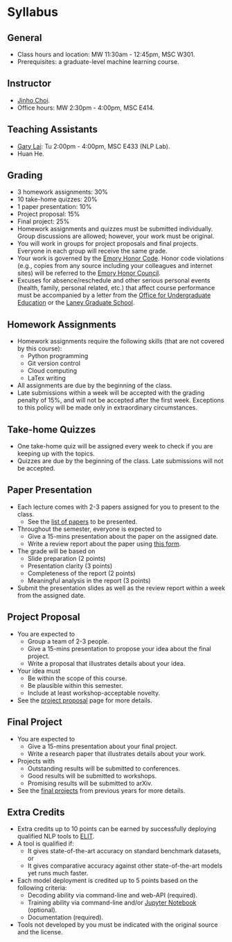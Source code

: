 Syllabus
=====

## General

* Class hours and location: MW 11:30am - 12:45pm, MSC W301.
* Prerequisites: a graduate-level machine learning course.

## Instructor

* [Jinho Choi](http://cs.emory.edu/~choi).
* Office hours: MW 2:30pm - 4:00pm, MSC E414.

## Teaching Assistants

* [Gary Lai](https://gary-lai.com): Tu 2:00pm - 4:00pm, MSC E433 (NLP Lab).
* Huan He.

## Grading

* 3 homework assignments: 30%
* 10 take-home quizzes: 20%
* 1 paper presentation: 10%
* Project proposal: 15%
* Final project: 25%
* Homework assignments and quizzes must be submitted individually. Group discussions are allowed; however, your work must be original.
* You will work in groups for project proposals and final projects. Everyone in each group will receive the same grade.
* Your work is governed by the [Emory Honor Code](http://catalog.college.emory.edu/academic/policies-regulations/honor-code.html). Honor code violations (e.g., copies from any source including your colleagues and internet sites) will be referred to the [Emory Honor Council](http://college.emory.edu/oue/current-students/honor-council.html).
* Excuses for absence/reschedule and other serious personal events (health, family, personal related, etc.) that affect course performance must be accompanied by a letter from the [Office for Undergraduate Education](http://college.emory.edu/oue/current-students/advising.html) or the [Laney Graduate School](http://www.graduateschool.emory.edu/about/staff.html).

## Homework Assignments

* Homework assignments require the following skills (that are not covered by this course):
  * Python programming
  * Git version control
  * Cloud computing
  * LaTex writing
* All assignments are due by the beginning of the class.
* Late submissions within a week will be accepted with the grading penalty of 15%, and will not be accepted after the first week. Exceptions to this policy will be made only in extraordinary circumstances.

## Take-home Quizzes

* One take-home quiz will be assigned every week to check if you are keeping up with the topics.
* Quizzes are due by the beginning of the class. Late submissions will not be accepted.

## Paper Presentation

* Each lecture comes with 2-3 papers assigned for you to present to the class.
  * See the [list of papers](https://github.com/emory-courses/cs571/wiki/Paper-Presentation) to be presented.
* Throughout the semester, everyone is expected to
  * Give a 15-mins presentation about the paper on the assigned date.
  * Write a review report about the paper using [this form](../assignments/review-form.md).
* The grade will be based on
  * Slide preparation (2 points)
  * Presentation clarity (3 points)
  * Completeness of the report (2 points)
  * Meaningful analysis in the report (3 points)
* Submit the presentation slides as well as the review report within a week from the assigned date.

## Project Proposal

* You are expected to
  * Group a team of 2-3 people.
  * Give a 15-mins presentation to propose your idea about the final project.
  * Write a proposal that illustrates details about your idea.
* Your idea must
  * Be within the scope of this course.
  * Be plausible within this semester.
  * Include at least workshop-acceptable novelty.
* See the [project proposal](../assignments/project-proposal.md) page for more details.

## Final Project

* You are expected to
  * Give a 15-mins presentation about your final project.
  * Write a research paper that illustrates details about your work.
* Projects with
  * Outstanding results will be submitted to conferences.
  * Good results will be submitted to workshops.
  * Promising results will be submitted to arXiv.
* See the [final projects](final-projects.md) from previous years for more details.

## Extra Credits

* Extra credits up to 10 points can be earned by successfully deploying qualified NLP tools to [ELIT](https://elit.cloud).
* A tool is qualified if:
  * It gives state-of-the-art accuracy on standard benchmark datasets, or
  * It gives comparative accuracy against other state-of-the-art models yet runs much faster.
* Each model deployment is credited up to 5 points based on the following criteria:
  * Decoding ability via command-line and web-API (required).
  * Training ability via command-line and/or [Jupyter Notebook](https://jupyter.org) (optional).
  * Documentation (required).
* Tools not developed by you must be indicated with the original source and the license.
